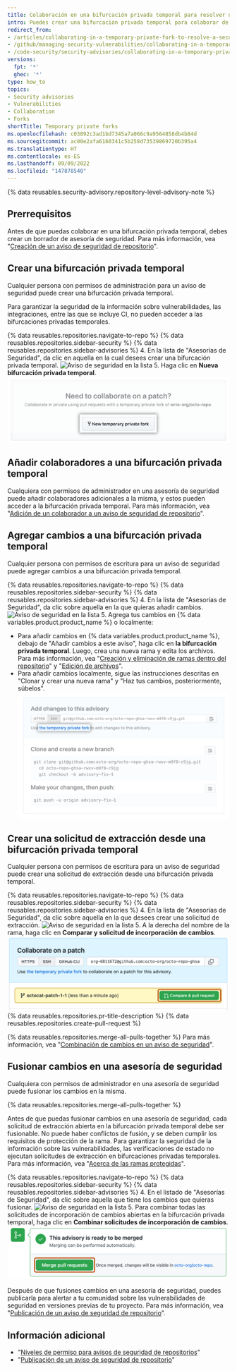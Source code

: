 ```yaml
---
title: Colaboración en una bifurcación privada temporal para resolver una vulnerabilidad de seguridad del repositorio
intro: Puedes crear una bifurcación privada temporal para colaborar de manera privada en la resolución de una vulnerabilidad de seguridad en tu repositorio.
redirect_from:
- /articles/collaborating-in-a-temporary-private-fork-to-resolve-a-security-vulnerability
- /github/managing-security-vulnerabilities/collaborating-in-a-temporary-private-fork-to-resolve-a-security-vulnerability
- /code-security/security-advisories/collaborating-in-a-temporary-private-fork-to-resolve-a-security-vulnerability
versions:
  fpt: '*'
  ghec: '*'
type: how_to
topics:
- Security advisories
- Vulnerabilities
- Collaboration
- Forks
shortTitle: Temporary private forks
ms.openlocfilehash: c03892c3ad1bd7345a7a066c9a9564858db4b84d
ms.sourcegitcommit: ac00e2afa6160341c5b258d73539869720b395a4
ms.translationtype: HT
ms.contentlocale: es-ES
ms.lasthandoff: 09/09/2022
ms.locfileid: "147878540"
---
```

{% data reusables.security-advisory.repository-level-advisory-note %}

## Prerrequisitos

Antes de que puedas colaborar en una bifurcación privada temporal, debes crear un borrador de asesoría de seguridad. Para más información, vea "[Creación de un aviso de seguridad de repositorio](/code-security/repository-security-advisories/creating-a-repository-security-advisory)".

## Crear una bifurcación privada temporal

Cualquier persona con permisos de administración para un aviso de seguridad puede crear una bifurcación privada temporal.

Para garantizar la seguridad de la información sobre vulnerabilidades, las integraciones, entre las que se incluye CI, no pueden acceder a las bifurcaciones privadas temporales.

{% data reusables.repositories.navigate-to-repo %} {% data reusables.repositories.sidebar-security %} {% data reusables.repositories.sidebar-advisories %}
4. En la lista de "Asesorías de Seguridad", da clic en aquella en la cual desees crear una bifurcación privada temporal.
  ![Aviso de seguridad en la lista](/assets/images/help/security/security-advisory-in-list.png)
5. Haga clic en **Nueva bifurcación privada temporal**.
  ![Botón Nueva bifurcación privada temporal](/assets/images/help/security/new-temporary-private-fork-button.png)

## Añadir colaboradores a una bifurcación privada temporal

Cualquiera con permisos de administrador en una asesoría de seguridad puede añadir colaboradores adicionales a la misma, y estos pueden acceder a la bifurcación privada temporal. Para más información, vea "[Adición de un colaborador a un aviso de seguridad de repositorio](/code-security/repository-security-advisories/adding-a-collaborator-to-a-repository-security-advisory)".

## Agregar cambios a una bifurcación privada temporal

Cualquier persona con permisos de escritura para un aviso de seguridad puede agregar cambios a una bifurcación privada temporal.

{% data reusables.repositories.navigate-to-repo %} {% data reusables.repositories.sidebar-security %} {% data reusables.repositories.sidebar-advisories %}
4. En la lista de "Asesorías de Seguridad", da clic sobre aquella en la que quieras añadir cambios.
  ![Aviso de seguridad en la lista](/assets/images/help/security/security-advisory-in-list.png)
5. Agrega tus cambios en {% data variables.product.product_name %} o localmente:
   - Para añadir cambios en {% data variables.product.product_name %}, debajo de "Añadir cambios a este aviso", haga clic en **la bifurcación privada temporal**. Luego, crea una nueva rama y edita los archivos. Para más información, vea "[Creación y eliminación de ramas dentro del repositorio](/articles/creating-and-deleting-branches-within-your-repository)" y "[Edición de archivos](/repositories/working-with-files/managing-files/editing-files)".
   - Para añadir cambios localmente, sigue las instrucciones descritas en "Clonar y crear una nueva rama" y "Haz tus cambios, posteriormente, súbelos".
   ![Adición de cambios en este cuadro de aviso](/assets/images/help/security/add-changes-to-this-advisory-box.png)

## Crear una solicitud de extracción desde una bifurcación privada temporal

Cualquier persona con permisos de escritura para un aviso de seguridad puede crear una solicitud de extracción desde una bifurcación privada temporal.

{% data reusables.repositories.navigate-to-repo %} {% data reusables.repositories.sidebar-security %} {% data reusables.repositories.sidebar-advisories %}
4. En la lista de "Asesorías de Seguridad", da clic sobre aquella en la que desees crear una solicitud de extracción.
  ![Aviso de seguridad en la lista](/assets/images/help/security/security-advisory-in-list.png)
5. A la derecha del nombre de la rama, haga clic en **Comparar y solicitud de incorporación de cambios**.
  ![Botón Comparar y solicitud de incorporación de cambios](/assets/images/help/security/security-advisory-compare-and-pr.png) {% data reusables.repositories.pr-title-description %} {% data reusables.repositories.create-pull-request %}

{% data reusables.repositories.merge-all-pulls-together %} Para más información, vea "[Combinación de cambios en un aviso de seguridad](#merging-changes-in-a-security-advisory)".

## Fusionar cambios en una asesoría de seguridad

Cualquiera con permisos de administrador en una asesoría de seguridad puede fusionar los cambios en la misma.

{% data reusables.repositories.merge-all-pulls-together %}

Antes de que puedas fusionar cambios en una asesoría de seguridad, cada solicitud de extracción abierta en la bifurcación privada temporal debe ser fusionable. No puede haber conflictos de fusión, y se deben cumplir los requisitos de protección de la rama. Para garantizar la seguridad de la información sobre las vulnerabilidades, las verificaciones de estado no ejecutan solicitudes de extracción en bifurcaciones privadas temporales. Para más información, vea "[Acerca de las ramas protegidas](/articles/about-protected-branches)".

{% data reusables.repositories.navigate-to-repo %} {% data reusables.repositories.sidebar-security %} {% data reusables.repositories.sidebar-advisories %}
4. En el listado de "Asesorías de Seguridad", da clic sobre aquella que tiene los cambios que quieras fusionar.
  ![Aviso de seguridad en la lista](/assets/images/help/security/security-advisory-in-list.png)
5. Para combinar todas las solicitudes de incorporación de cambios abiertas en la bifurcación privada temporal, haga clic en **Combinar solicitudes de incorporación de cambios**.
  ![Botón Combinar solicitudes de incorporación de cambios](/assets/images/help/security/merge-pull-requests-button.png)

Después de que fusiones cambios en una asesoría de seguridad, puedes publicarla para alertar a tu comunidad sobre las vulnerabilidades de seguridad en versiones previas de tu proyecto. Para más información, vea "[Publicación de un aviso de seguridad de repositorio](/code-security/repository-security-advisories/publishing-a-repository-security-advisory)".

## Información adicional

- "[Niveles de permiso para avisos de seguridad de repositorios](/code-security/repository-security-advisories/permission-levels-for-repository-security-advisories)"
- "[Publicación de un aviso de seguridad de repositorio](/code-security/repository-security-advisories/publishing-a-repository-security-advisory)"
